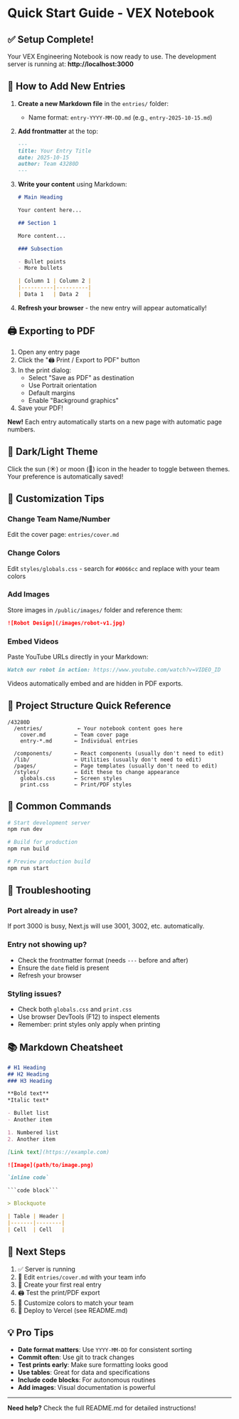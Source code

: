 # Quick Start Guide - VEX Notebook

## ✅ Setup Complete!

Your VEX Engineering Notebook is now ready to use. The development server is running at:
**http://localhost:3000**

## 📝 How to Add New Entries

1. **Create a new Markdown file** in the `entries/` folder:
   - Name format: `entry-YYYY-MM-DD.md` (e.g., `entry-2025-10-15.md`)

2. **Add frontmatter** at the top:
   ```markdown
   ---
   title: Your Entry Title
   date: 2025-10-15
   author: Team 43280D
   ---
   ```

3. **Write your content** using Markdown:
   ```markdown
   # Main Heading
   
   Your content here...
   
   ## Section 1
   
   More content...
   
   ### Subsection
   
   - Bullet points
   - More bullets
   
   | Column 1 | Column 2 |
   |----------|----------|
   | Data 1   | Data 2   |
   ```

4. **Refresh your browser** - the new entry will appear automatically!

## 🖨️ Exporting to PDF

1. Open any entry page
2. Click the "🖨️ Print / Export to PDF" button
3. In the print dialog:
   - Select "Save as PDF" as destination
   - Use Portrait orientation
   - Default margins
   - Enable "Background graphics"
4. Save your PDF!

**New!** Each entry automatically starts on a new page with automatic page numbers.

## 🌙 Dark/Light Theme

Click the sun (☀️) or moon (🌙) icon in the header to toggle between themes. Your preference is automatically saved!

## 🎨 Customization Tips

### Change Team Name/Number
Edit the cover page: `entries/cover.md`

### Change Colors
Edit `styles/globals.css` - search for `#0066cc` and replace with your team colors

### Add Images
Store images in `/public/images/` folder and reference them:
```markdown
![Robot Design](/images/robot-v1.jpg)
```

### Embed Videos
Paste YouTube URLs directly in your Markdown:
```markdown
Watch our robot in action: https://www.youtube.com/watch?v=VIDEO_ID
```
Videos automatically embed and are hidden in PDF exports.

## 📁 Project Structure Quick Reference

```
/43280D
  /entries/           ← Your notebook content goes here
    cover.md         ← Team cover page
    entry-*.md       ← Individual entries
  
  /components/       ← React components (usually don't need to edit)
  /lib/              ← Utilities (usually don't need to edit)
  /pages/            ← Page templates (usually don't need to edit)
  /styles/           ← Edit these to change appearance
    globals.css      ← Screen styles
    print.css        ← Print/PDF styles
```

## 🚀 Common Commands

```bash
# Start development server
npm run dev

# Build for production
npm run build

# Preview production build
npm run start
```

## 🐛 Troubleshooting

### Port already in use?
If port 3000 is busy, Next.js will use 3001, 3002, etc. automatically.

### Entry not showing up?
- Check the frontmatter format (needs `---` before and after)
- Ensure the `date` field is present
- Refresh your browser

### Styling issues?
- Check both `globals.css` and `print.css`
- Use browser DevTools (F12) to inspect elements
- Remember: print styles only apply when printing

## 📚 Markdown Cheatsheet

```markdown
# H1 Heading
## H2 Heading
### H3 Heading

**Bold text**
*Italic text*

- Bullet list
- Another item

1. Numbered list
2. Another item

[Link text](https://example.com)

![Image](path/to/image.png)

`inline code`

```code block```

> Blockquote

| Table | Header |
|-------|--------|
| Cell  | Cell   |
```

## 🎯 Next Steps

1. ✅ Server is running
2. 📝 Edit `entries/cover.md` with your team info
3. 📝 Create your first real entry
4. 🖨️ Test the print/PDF export
5. 🎨 Customize colors to match your team
6. 🚀 Deploy to Vercel (see README.md)

## 💡 Pro Tips

- **Date format matters**: Use `YYYY-MM-DD` for consistent sorting
- **Commit often**: Use git to track changes
- **Test prints early**: Make sure formatting looks good
- **Use tables**: Great for data and specifications
- **Include code blocks**: For autonomous routines
- **Add images**: Visual documentation is powerful

---

**Need help?** Check the full README.md for detailed instructions!
